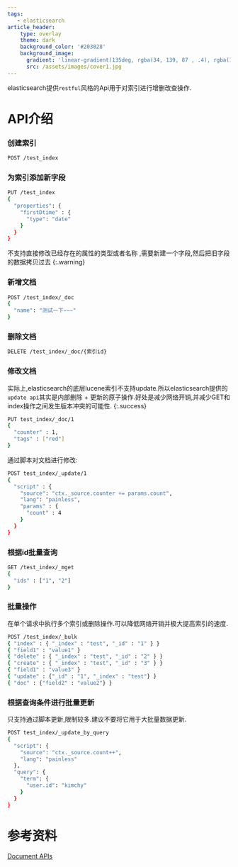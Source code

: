 ```yaml
---
tags: 
   - elasticsearch
article_header:
    type: overlay
    theme: dark
    background_color: '#203028'
    background_image:
      gradient: 'linear-gradient(135deg, rgba(34, 139, 87 , .4), rgba(139, 34, 139, .4))'
      src: /assets/images/cover1.jpg
---
```


elasticsearch提供`restful`风格的Api用于对索引进行增删改查操作.

<!--more-->

# API介绍

### 创建索引

```bash
POST /test_index
```

### 为索引添加新字段

```bash
PUT /test_index
{
  "properties": {
    "firstDtime" : {
      "type": "date"
    }
  }
}
```
不支持直接修改已经存在的属性的类型或者名称 ,需要新建一个字段,然后把旧字段的数据拷贝过去
{:.warning}

### 新增文档

```bash
POST /test_index/_doc
{
  "name": "测试一下~~~"
}
```

### 删除文档

```bash
DELETE /test_index/_doc/{索引id}
```

### 修改文档

实际上,elasticsearch的底层lucene索引不支持update.所以elasticsearch提供的`update api`其实是内部删除 + 更新的原子操作.好处是减少网络开销,并减少GET和index操作之间发生版本冲突的可能性.
{:.success}

```bash
PUT test_index/_doc/1
{
  "counter" : 1,
  "tags" : ["red"]
}
```

通过脚本对文档进行修改:

```bash
POST test_index/_update/1
{
  "script" : {
    "source": "ctx._source.counter += params.count",
    "lang": "painless",
    "params" : {
      "count" : 4
    }
  }
}
```

### 根据id批量查询

```bash
GET /test_index/_mget
{
  "ids" : ["1", "2"]
}
```

### 批量操作

在单个请求中执行多个索引或删除操作.可以降低网络开销并极大提高索引的速度.

```bash
POST /test_index/_bulk
{ "index" : { "_index" : "test", "_id" : "1" } }
{ "field1" : "value1" }
{ "delete" : { "_index" : "test", "_id" : "2" } }
{ "create" : { "_index" : "test", "_id" : "3" } }
{ "field1" : "value3" }
{ "update" : {"_id" : "1", "_index" : "test"} }
{ "doc" : {"field2" : "value2"} }
```
### 根据查询条件进行批量更新

只支持通过脚本更新,限制较多.建议不要将它用于大批量数据更新.

```bash
POST test_index/_update_by_query
{
  "script": {
    "source": "ctx._source.count++",
    "lang": "painless"
  },
  "query": {
    "term": {
      "user.id": "kimchy"
    }
  }
}
```

# 参考资料

[Document APIs](https://www.elastic.co/guide/en/elasticsearch/reference/current/docs.html#docs)

